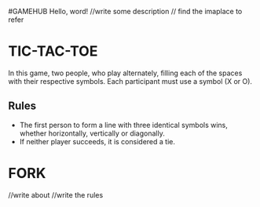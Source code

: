 #GAMEHUB
Hello, word!
//write some description
// find the imaplace to refer

# TIC-TAC-TOE

In this game, two people, who play alternately, filling each of the spaces with their respective symbols. Each participant must use a symbol (X or O). 

## Rules
* The first person to form a line with three identical symbols wins, whether horizontally, vertically or diagonally.
* If neither player succeeds, it is considered a tie.

# FORK
//write about
//write the rules